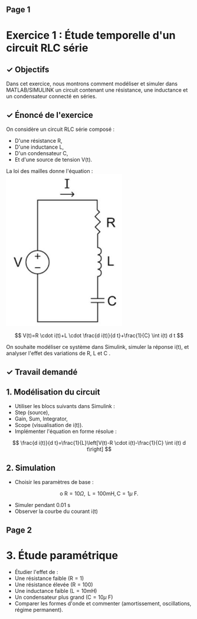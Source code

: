 

## Page 1

# Exercice 1 : Étude temporelle d'un circuit RLC série 

## $\checkmark$ Objectifs

Dans cet exercice, nous montrons comment modéliser et simuler dans MATLAB/SIMULINK un circuit contenant une résistance, une inductance et un condensateur connecté en séries.

## $\checkmark$ Énoncé de l'exercice

On considère un circuit RLC série composé :

- D'une résistance R,
- D'une inductance L,
- D'un condensateur C,
- Et d'une source de tension $\mathrm{V}(\mathrm{t})$.

La loi des mailles donne l'équation :
![page1_img-0.jpeg](images/page1_img-0.jpeg.jpeg)

$$
V(t)=R \cdot i(t)+L \cdot \frac{d i(t)}{d t}+\frac{1}{C} \int i(t) d t
$$

On souhaite modéliser ce système dans Simulink, simuler la réponse i(t), et analyser l'effet des variations de R, L et C .

## $\checkmark$ Travail demandé

## 1. Modélisation du circuit

- Utiliser les blocs suivants dans Simulink :
- Step (source),
- Gain, Sum, Integrator,
- Scope (visualisation de i(t)).
- Implémenter l'équation en forme résolue :

$$
\frac{d i(t)}{d t}=\frac{1}{L}\left[V(t)-R \cdot i(t)-\frac{1}{C} \int i(t) d t\right]
$$

## 2. Simulation

- Choisir les paramètres de base :

$$
\text { o } \mathrm{R}=10 \Omega, \mathrm{~L}=100 \mathrm{mH}, \mathrm{C}=1 \mu \mathrm{~F} \text {. }
$$

- Simuler pendant 0.01 s
- Observer la courbe du courant $\mathrm{i}(\mathrm{t})$

## Page 2

# 3. Étude paramétrique 

- Étudier l'effet de :
- Une résistance faible $(\mathrm{R}=1)$
- Une résistance élevée $(\mathrm{R}=100)$
- Une inductance faible $(\mathrm{L}=10 \mathrm{mH})$
- Un condensateur plus grand $(\mathrm{C}=10 \mu \mathrm{~F})$
- Comparer les formes d'onde et commenter (amortissement, oscillations, régime permanent).